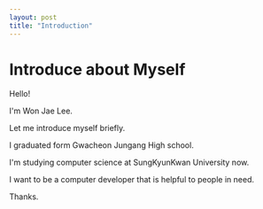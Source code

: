 ```yaml
---
layout: post
title: "Introduction"
---
```

# Introduce about Myself

Hello! 

I'm Won Jae Lee.

Let me introduce myself briefly. 

I graduated form Gwacheon Jungang High school.

I'm studying computer science at SungKyunKwan University now.

I want to be a computer developer that is helpful to people in need.

Thanks.
